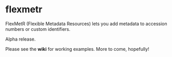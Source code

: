 # flexmetr
FlexMetR (Flexible Metadata Resources) lets you add metadata to accession numbers or custom identifiers.

Alpha release.

Please see the **wiki** for working examples. More to come, hopefully!
